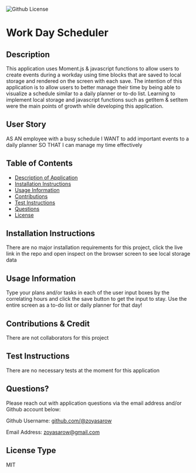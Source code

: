 
![Github License](https://img.shields.io/badge/License-MIT-yellow.svg)

# Work Day Scheduler

## Description 
This application uses Moment.js & javascript functions to allow users to create events during a workday using time blocks that are saved to local storage and rendered on the screen with each save. The intention of this application is to allow users to better manage their time by being able to visualize a schedule similar to a daily planner or to-do list. Learning to implement local storage and javascript functions such as getItem & setItem were the main points of growth while developing this application.

## User Story
AS AN employee with a busy schedule
I WANT to add important events to a daily planner
SO THAT I can manage my time effectively

## Table of Contents
* [Description of Application](#description)
* [Installation Instructions](#installation-instructions)
* [Usage Information](#usage-information)
* [Contributions](#contributions)
* [Test Instructions](#test-instructions)
* [Questions](#questions)
* [License](#license)
      
## Installation Instructions 
There are no major installation requirements for this project, click the live link in the repo and open inspect on the browser screen to see local storage data 
      
## Usage Information 
Type your plans and/or tasks in each of the user input boxes by the correlating hours and click the save button to get the input to stay. Use the entire screen as a to-do list or daily planner for that day!
        
## Contributions & Credit 
There are not collaborators for this project 
      
## Test Instructions
There are no necessary tests at the moment for this application
     
## Questions?
Please reach out with application questions via the email address and/or Github account below:

Github Username: [github.com/@zoyasarow](https://github.com/@zoyasarow)

Email Address: zoyasarow@gmail.com
      
## License Type
MIT 
